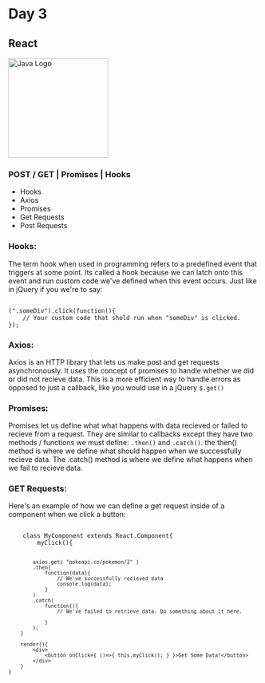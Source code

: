 # Day 3

## React

<img src="https://eternitech.com/wp-content/uploads/2016/12/ReactJS.png" alt="Java Logo" width="200px">

### POST / GET | Promises | Hooks

* Hooks
* Axios
* Promises
* Get Requests
* Post Requests

### Hooks:

The term hook when used in programming refers to a predefined event that triggers at some point. Its called a hook because we can latch onto this event and run custom code we've defined when this event occurs. Just like in jQuery if you we're to say:

<code>
(".someDiv").click(function(){
	// Your custom code that shold run when "someDiv" is clicked.
});
</code>

### Axios:

Axios is an HTTP library that lets us make post and get requests asynchronously. It uses the concept of promises to handle whether we did or did not recieve data. This is a more efficient way to handle errors as opposed to just a callback, like you would use in a jQuery <code>$.get()</code>

### Promises:

Promises let us define what what happens with data recieved or failed to recieve from a request. They are similar to callbacks except they have two methods / functions we must define: <code>.then()</code> and <code>.catch()</code>. the then() method is where we define what should happen when we successfully recieve data. The .catch() method is where we define what happens when we fail to recieve data.

### GET Requests:

Here's an example of how we can define a get request inside of a component when we click a button:

<code>
	class MyComponent extends React.Component{
		myClick(){

			axios.get( "pokeapi.co/pokemon/2" )
			.then(
				function(data){
					// We've successfully recieved data
					console.log(data);
				}
			)
			.catch(
				function(){
					// We've failed to retrieve data. Do something about it here.

				}
			);
		}

		render(){
			<div>
				<button onClick={ ()=>{ this.myClick(); } }>Get Some Data!</button>
			</div>
		}
	} 

</code>